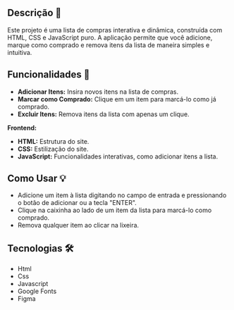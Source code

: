 ## Descrição 📎

Este projeto é uma lista de compras interativa e dinâmica, construída com HTML, CSS e JavaScript puro. A aplicação permite que você adicione, marque como comprado e remova itens da lista de maneira simples e intuitiva.

## Funcionalidades 🛒
- **Adicionar Itens:** Insira novos itens na lista de compras.
- **Marcar como Comprado:** Clique em um item para marcá-lo como já comprado.
- **Excluir Itens:** Remova itens da lista com apenas um clique.

**Frontend:**
- **HTML:** Estrutura do site.
- **CSS:** Estilização do site.
- **JavaScript:** Funcionalidades interativas, como adicionar itens a lista.

## Como Usar 💡
- Adicione um item à lista digitando no campo de entrada e pressionando o botão de adicionar ou a tecla "ENTER".
- Clique na caixinha ao lado de um item da lista para marcá-lo como comprado.
- Remova qualquer item ao clicar na lixeira.

## Tecnologias 🛠️

- Html
- Css
- Javascript
- Google Fonts
- Figma